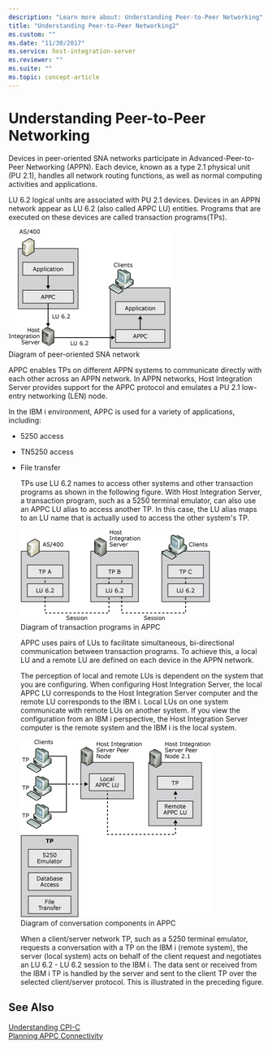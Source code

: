 ```yaml
---
description: "Learn more about: Understanding Peer-to-Peer Networking"
title: "Understanding Peer-to-Peer Networking2"
ms.custom: ""
ms.date: "11/30/2017"
ms.service: host-integration-server
ms.reviewer: ""
ms.suite: ""
ms.topic: concept-article
---
```

# Understanding Peer-to-Peer Networking
Devices in peer-oriented SNA networks participate in Advanced-Peer-to-Peer Networking (APPN). Each device, known as a type 2.1 physical unit (PU 2.1), handles all network routing functions, as well as normal computing activities and applications.  
  
 LU 6.2 logical units are associated with PU 2.1 devices. Devices in an APPN network appear as LU 6.2 (also called APPC LU) entities. Programs that are executed on these devices are called transaction programs(TPs).  
  
 ![Image that shows a peer-oriented SNA network.](../core/media/pln05.gif "pln05")  
Diagram of peer-oriented SNA network  
  
 APPC enables TPs on different APPN systems to communicate directly with each other across an APPN network. In APPN networks, Host Integration Server provides support for the APPC protocol and emulates a PU 2.1 low-entry networking (LEN) node.  
  
 In the IBM i environment, APPC is used for a variety of applications, including:  
  
- 5250 access  
  
- TN5250 access  
  
- File transfer  
  
  TPs use LU 6.2 names to access other systems and other transaction programs as shown in the following figure. With Host Integration Server, a transaction program, such as a 5250 terminal emulator, can also use an APPC LU alias to access another TP. In this case, the LU alias maps to an LU name that is actually used to access the other system's TP.  
  
  ![Image that shows transaction programs in APPC.](../core/media/pln06.gif "pln06")  
  Diagram of transaction programs in APPC  
  
  APPC uses pairs of LUs to facilitate simultaneous, bi-directional communication between transaction programs. To achieve this, a local LU and a remote LU are defined on each device in the APPN network.  
  
  The perception of local and remote LUs is dependent on the system that you are configuring. When configuring Host Integration Server, the local APPC LU corresponds to the Host Integration Server computer and the remote LU corresponds to the IBM i. Local LUs on one system communicate with remote LUs on another system. If you view the configuration from an IBM i perspective, the Host Integration Server computer is the remote system and the IBM i is the local system.  
  
  ![Image that shows conversation components in APPC.](../core/media/pln07.gif "pln07")  
  Diagram of conversation components in APPC  
  
  When a client/server network TP, such as a 5250 terminal emulator, requests a conversation with a TP on the IBM i (remote system), the server (local system) acts on behalf of the client request and negotiates an LU 6.2 - LU 6.2 session to the IBM i. The data sent or received from the IBM i TP is handled by the server and sent to the client TP over the selected client/server protocol. This is illustrated in the preceding figure.  
  
## See Also  
 [Understanding CPI-C](../core/understanding-cpi-c2.md)   
 [Planning APPC Connectivity](../core/planning-appc-connectivity2.md)
